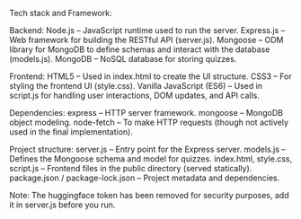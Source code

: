 Tech stack and Framework:

Backend:
Node.js – JavaScript runtime used to run the server.
Express.js – Web framework for building the RESTful API (server.js).
Mongoose – ODM library for MongoDB to define schemas and interact with the database (models.js).
MongoDB – NoSQL database for storing quizzes.

Frontend:
HTML5 – Used in index.html to create the UI structure.
CSS3 – For styling the frontend UI (style.css).
Vanilla JavaScript (ES6) – Used in script.js for handling user interactions, DOM updates, and API calls.

Dependencies:
express – HTTP server framework.
mongoose – MongoDB object modeling.
node-fetch – To make HTTP requests (though not actively used in the final implementation).

Project structure:
server.js – Entry point for the Express server.
models.js – Defines the Mongoose schema and model for quizzes.
index.html, style.css, script.js – Frontend files in the public directory (served statically).
package.json / package-lock.json – Project metadata and dependencies.

Note: The huggingface token has been removed for security purposes, add it in server.js before you run.

